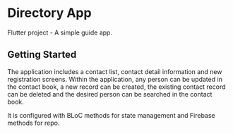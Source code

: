 # Directory App

Flutter project - A simple guide app.

## Getting Started

The application includes a contact list, contact detail information and new registration screens.
Within the application, any person can be updated in the contact book, a new record can be created, the existing contact record can be deleted and the desired person can be searched in the contact book.

It is configured with BLoC methods for state management and Firebase methods for repo.


